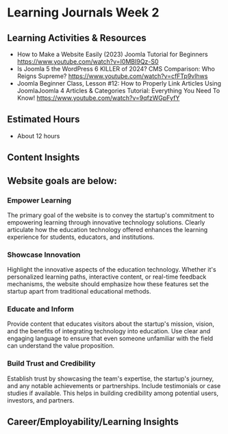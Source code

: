 # Learning Journals Week 2

## Learning Activities & Resources
  - How to Make a Website Easily (2023) Joomla Tutorial for Beginners 
    https://www.youtube.com/watch?v=I0MBI9Qz-S0
  - Is Joomla 5 the WordPress 6 KILLER of 2024? CMS Comparison: Who Reigns Supreme?
    https://www.youtube.com/watch?v=cfFTp9vlhws
  - Joomla Beginner Class, Lesson #12: How to Properly Link Articles Using JoomlaJoomla 4 Articles 
    & Categories Tutorial: Everything You Need To Know! 
    https://www.youtube.com/watch?v=9qfzWGpFyfY


## Estimated Hours
   - About 12 hours 
## Content Insights

##  Website goals are below:

### Empower Learning

The primary goal of the website is to convey the startup's commitment to empowering learning 
through innovative technology solutions. Clearly articulate how the education technology 
offered enhances the learning experience for students, educators, and institutions.

###  Showcase Innovation

Highlight the innovative aspects of the education technology. Whether it's personalized 
learning paths, interactive content, or real-time feedback mechanisms, the website should 
emphasize how these features set the startup apart from traditional educational methods.

###  Educate and Inform

Provide content that educates visitors about the startup's mission, vision, and the benefits 
of integrating technology into education. Use clear and engaging language to ensure that 
even someone unfamiliar with the field can understand the value proposition.

###  Build Trust and Credibility

Establish trust by showcasing the team's expertise, the startup's journey, and any notable 
achievements or partnerships. Include testimonials or case studies if available. This helps 
in building credibility among potential users, investors, and partners.




## Career/Employability/Learning Insights

